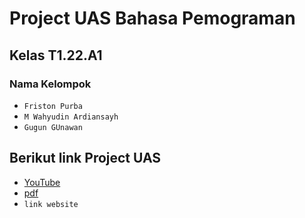 # Project UAS Bahasa Pemograman
## Kelas T1.22.A1
### Nama Kelompok
- `Friston Purba`
- `M Wahyudin Ardiansayh`
- `Gugun GUnawan`
## Berikut link Project UAS
- [YouTube](https://youtu.be/ryVNmW3PyQg?si=w35Dj9Z542E2yve1)
- [pdf](https://drive.google.com/file/d/1OK4ZrajBfsHUwNqkI3G4qe9qNV4KUi4h/view?usp=drive_link)
- `link website`
